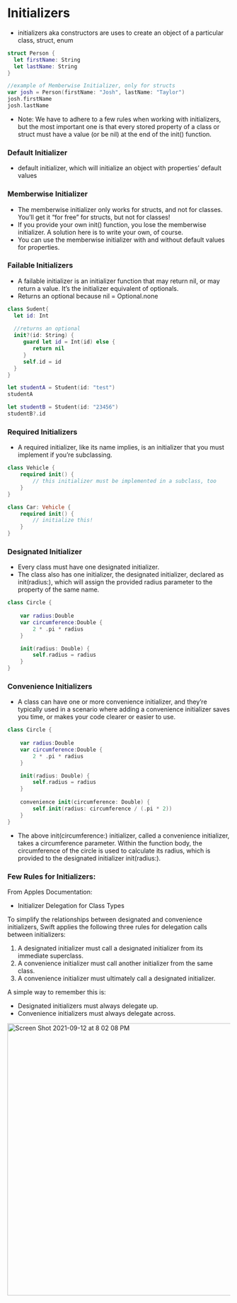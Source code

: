 # Initializers

- initializers aka constructors are uses to create an object of a particular class, struct, enum

```swift
struct Person {
  let firstName: String
  let lastName: String
}

//example of Memberwise Initializer, only for structs
var josh = Person(firstName: "Josh", lastName: "Taylor")
josh.firstName
josh.lastName
```


- Note: We have to adhere to a few rules when working with initializers, but the most important one is that every stored property of a class or struct must have a value (or be nil) at the end of the init() function.


### Default Initializer

- default initializer, which will initialize an object with properties’ default values

### Memberwise Initializer

- The memberwise initializer only works for structs, and not for classes. You’ll get it “for free” for structs, but not for classes!
- If you provide your own init() function, you lose the memberwise initializer. A solution here is to write your own, of course.
- You can use the memberwise initializer with and without default values for properties.

### Failable Initializers

- A failable initializer is an initializer function that may return nil, or may return a value. It’s the initializer equivalent of optionals. 
- Returns an optional because nil = Optional.none

```swift 
class Sudent{
  let id: Int
  
  //returns an optional
  init?(id: String) {
     guard let id = Int(id) else {
        return nil
     }
     self.id = id
  }
}

let studentA = Student(id: "test")
studentA

let studentB = Student(id: "23456")
studentB?.id
```

### Required Initializers

- A required initializer, like its name implies, is an initializer that you must implement if you’re subclassing.

```swift
class Vehicle {
    required init() {
        // this initializer must be implemented in a subclass, too
    }
}

class Car: Vehicle {
    required init() {
        // initialize this!
    }
}
```

### Designated Initializer

- Every class must have one designated initializer. 
- The class also has one initializer, the designated initializer, declared as init(radius:), which will assign the provided radius parameter to the property of the same name.

```swift
class Circle {
    
    var radius:Double
    var circumference:Double {
        2 * .pi * radius
    }

    init(radius: Double) {
        self.radius = radius
    }
}
```

### Convenience Initializers

- A class can have one or more convenience initializer, and they’re typically used in a scenario where adding a convenience initializer saves you time, or makes your code clearer or easier to use.

```swift
class Circle {
    
    var radius:Double
    var circumference:Double {
        2 * .pi * radius
    }

    init(radius: Double) {
        self.radius = radius
    }
    
    convenience init(circumference: Double) {
        self.init(radius: circumference / (.pi * 2))
    }
}
```

- The above init(circumference:) initializer, called a convenience initializer, takes a circumference parameter. Within the function body, the circumference of the circle is used to calculate its radius, which is provided to the designated initializer init(radius:).

### Few Rules for Initializers:
From Apples Documentation:

- Initializer Delegation for Class Types

To simplify the relationships between designated and convenience initializers, Swift applies the following three rules for delegation calls between initializers:

1. A designated initializer must call a designated initializer from its immediate superclass.
2. A convenience initializer must call another initializer from the same class.
3. A convenience initializer must ultimately call a designated initializer.

A simple way to remember this is:
- Designated initializers must always delegate up.
- Convenience initializers must always delegate across.

<img width="614" alt="Screen Shot 2021-09-12 at 8 02 08 PM" src="https://user-images.githubusercontent.com/89819167/133009879-c76f22c3-40a5-4fbc-8b3e-35ecb118fa06.png">

